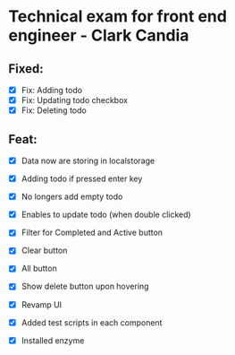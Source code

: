 # Technical exam for front end engineer - Clark Candia


## Fixed:
- [x] Fix: Adding todo
- [x] Fix: Updating todo checkbox
- [x] Fix: Deleting todo

## Feat:
- [x] Data now are storing in localstorage
- [x] Adding todo if pressed enter key
- [x] No longers add empty todo
- [x] Enables to update todo (when double clicked)
- [x] Filter for Completed and Active button
- [x] Clear button
- [x] All button
- [x] Show delete button upon hovering

- [x] Revamp UI 
- [x] Added test scripts in each component
- [x] Installed enzyme
